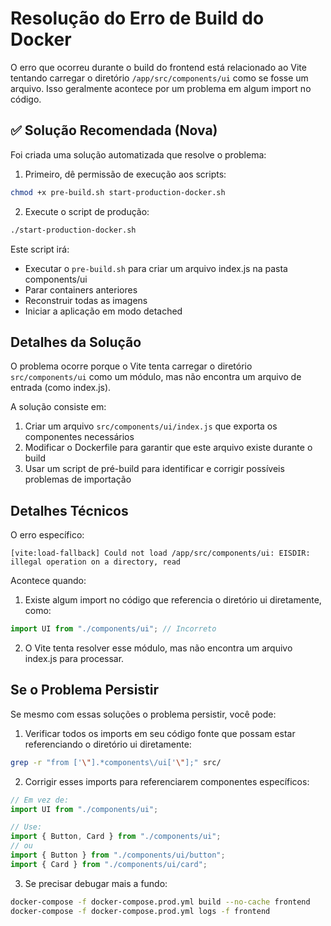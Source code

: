 # Resolução do Erro de Build do Docker

O erro que ocorreu durante o build do frontend está relacionado ao Vite tentando carregar o diretório `/app/src/components/ui` como se fosse um arquivo. Isso geralmente acontece por um problema em algum import no código.

## ✅ Solução Recomendada (Nova)

Foi criada uma solução automatizada que resolve o problema:

1. Primeiro, dê permissão de execução aos scripts:
```bash
chmod +x pre-build.sh start-production-docker.sh
```

2. Execute o script de produção:
```bash
./start-production-docker.sh
```

Este script irá:
- Executar o `pre-build.sh` para criar um arquivo index.js na pasta components/ui
- Parar containers anteriores
- Reconstruir todas as imagens
- Iniciar a aplicação em modo detached

## Detalhes da Solução

O problema ocorre porque o Vite tenta carregar o diretório `src/components/ui` como um módulo, mas não encontra um arquivo de entrada (como index.js).

A solução consiste em:
1. Criar um arquivo `src/components/ui/index.js` que exporta os componentes necessários
2. Modificar o Dockerfile para garantir que este arquivo existe durante o build
3. Usar um script de pré-build para identificar e corrigir possíveis problemas de importação

## Detalhes Técnicos

O erro específico:
```
[vite:load-fallback] Could not load /app/src/components/ui: EISDIR: illegal operation on a directory, read
```

Acontece quando:
1. Existe algum import no código que referencia o diretório ui diretamente, como:
```javascript
import UI from "./components/ui"; // Incorreto
```

2. O Vite tenta resolver esse módulo, mas não encontra um arquivo index.js para processar.

## Se o Problema Persistir

Se mesmo com essas soluções o problema persistir, você pode:

1. Verificar todos os imports em seu código fonte que possam estar referenciando o diretório ui diretamente:
```bash
grep -r "from ['\"].*components\/ui['\"];" src/
```

2. Corrigir esses imports para referenciarem componentes específicos:
```javascript
// Em vez de:
import UI from "./components/ui";

// Use:
import { Button, Card } from "./components/ui";
// ou
import { Button } from "./components/ui/button";
import { Card } from "./components/ui/card";
```

3. Se precisar debugar mais a fundo:
```bash
docker-compose -f docker-compose.prod.yml build --no-cache frontend
docker-compose -f docker-compose.prod.yml logs -f frontend
``` 